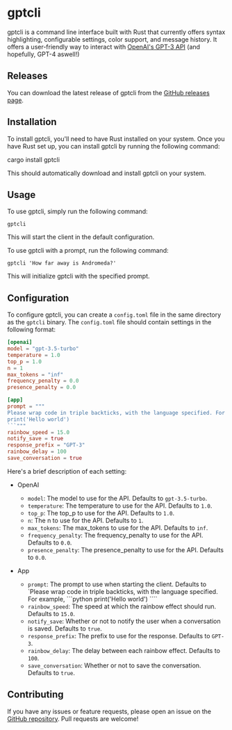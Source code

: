 # gptcli

gptcli is a command line interface built with Rust that currently offers syntax highlighting, configurable settings, color support, and message history. It offers a user-friendly way to interact with [OpenAI's GPT-3 API](https://openai.com) (and hopefully, GPT-4 aswell!)

## Releases

You can download the latest release of gptcli from the [GitHub releases page](https://github.com/kalkafox/gptcli/releases).

## Installation

To install gptcli, you'll need to have Rust installed on your system. Once you have Rust set up, you can install gptcli by running the following command:

cargo install gptcli

This should automatically download and install gptcli on your system.

## Usage

To use gptcli, simply run the following command:

`gptcli`

This will start the client in the default configuration.

To use gptcli with a prompt, run the following command:

`gptcli 'How far away is Andromeda?'`

This will initialize gptcli with the specified prompt.

## Configuration

To configure gptcli, you can create a `config.toml` file in the same directory as the `gptcli` binary. The `config.toml` file should contain settings in the following format:

````toml
[openai]
model = "gpt-3.5-turbo"
temperature = 1.0
top_p = 1.0
n = 1
max_tokens = "inf"
frequency_penalty = 0.0
presence_penalty = 0.0

[app]
prompt = """
Please wrap code in triple backticks, with the language specified. For example, ```python
print('Hello world')
```"""
rainbow_speed = 15.0
notify_save = true
response_prefix = "GPT-3"
rainbow_delay = 100
save_conversation = true
````

Here's a brief description of each setting:

- OpenAI

  - `model`: The model to use for the API. Defaults to `gpt-3.5-turbo`.
  - `temperature`: The temperature to use for the API. Defaults to `1.0`.
  - `top_p`: The top_p to use for the API. Defaults to `1.0`.
  - `n`: The n to use for the API. Defaults to `1`.
  - `max_tokens`: The max_tokens to use for the API. Defaults to `inf`.
  - `frequency_penalty`: The frequency_penalty to use for the API. Defaults to `0.0`.
  - `presence_penalty`: The presence_penalty to use for the API. Defaults to `0.0`.

- App
  - `prompt`: The prompt to use when starting the client. Defaults to `Please wrap code in triple backticks, with the language specified. For example, ```python print('Hello world') ````
  - `rainbow_speed`: The speed at which the rainbow effect should run. Defaults to `15.0`.
  - `notify_save`: Whether or not to notify the user when a conversation is saved. Defaults to `true`.
  - `response_prefix`: The prefix to use for the response. Defaults to `GPT-3`.
  - `rainbow_delay`: The delay between each rainbow effect. Defaults to `100`.
  - `save_conversation`: Whether or not to save the conversation. Defaults to `true`.

## Contributing

If you have any issues or feature requests, please open an issue on the [GitHub repository](https://github.com/kalkafox/gptcli). Pull requests are welcome!
